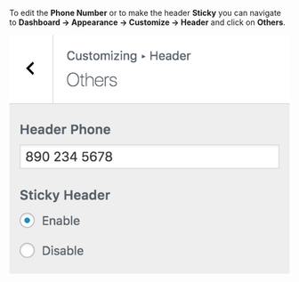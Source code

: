 To edit the **Phone Number** or to make the header **Sticky** you can navigate to **Dashboard &rarr; Appearance &rarr; Customize &rarr; Header** and click on **Others**.

![Top Bar](../img/header/other-header-settings.png)